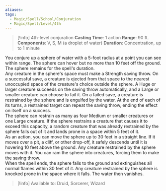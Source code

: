 ```yaml
---
aliases: 
tags:
  - Magic/Spell/School/Conjuration
  - Magic/Spell/Level/4th
---
```

>[!info]
>4th-level conjuration
>**Casting Time**: 1 action
>**Range**: 90 ft.
>**Components**: V, S, M (a droplet of water)
>**Duration**: Concentration, up to 1 minute

You conjure up a sphere of water with a 5-foot radius at a point you can see within range. The sphere can hover but no more than 10 feet off the ground. The sphere remains for the spell's duration.<br>
Any creature in the sphere's space must make a Strength saving throw. On a successful save, a creature is ejected from that space to the nearest unoccupied space of the creature's choice outside the sphere. A Huge or larger creature succeeds on the saving throw automatically, and a Large or smaller creature can choose to fail it. On a failed save, a creature is restrained by the sphere and is engulfed by the water. At the end of each of its turns, a restrained target can repeat the saving throw, ending the effect on itself on a success.<br>
The sphere can restrain as many as four Medium or smaller creatures or one Large creature. If the sphere restrains a creature that causes it to exceed this capacity, a random creature that was already restrained by the sphere falls out of it and lands prone in a space within 5 feet of it.<br>
As an action, you can move the sphere up to 30 feet in a straight line. If it moves over a pit, a cliff, or other drop-off, it safely descends until it is hovering 10 feet above the ground. Any creature restrained by the sphere moves with it. You can ram the sphere into creatures, forcing them to make the saving throw.<br>
When the spell ends, the sphere falls to the ground and extinguishes all normal flames within 30 feet of it. Any creature restrained by the sphere is knocked prone in the space where it falls. The water then vanishes.<br>
>[!info] Available to:
>Druid, Sorcerer, Wizard